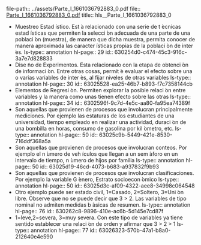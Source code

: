 file-path:: ../assets/Parte_I_1661036792883_0.pdf
file:: [Parte_I_1661036792883_0.pdf](../assets/Parte_I_1661036792883_0.pdf)
title:: hls__Parte_I_1661036792883_0

- Muestreo Estad ́ıstico. Est ́a relacionado con una serie de t ́ecnicas estad ́ısticas que permiten la selecci ́on adecuada de una parte de una poblaci ́on (muestra), de manera que dicha muestra, permita conocer de manera aproximada las caracter ́ısticas propias de la poblaci ́on de inter ́es.
  ls-type:: annotation
  hl-page:: 29
  id:: 630254d0-c474-45c3-916c-3a7e7d828833
- Dise ̃no de Experimentos. Esta relacionado con la etapa de obtenci ́on de informaci ́on. Entre otras cosas, permit ́e evaluar el efecto sobre una o varias variables de inter ́es, al fijar niveles de otras variables
  ls-type:: annotation
  hl-page:: 30
  id:: 63025528-ea25-46b7-b893-f7c7358144cb
- Elementos de Regresi ́on. Permiten explorar la posible relaci ́on entre variables y la manera como unas tienen efecto sobre las otras
  ls-type:: annotation
  hl-page:: 34
  id:: 6302596f-9c7d-4e5c-aa80-fa95ea74389f
- Son aquellas que provienen de procesos que involucran principalmente mediciones. Por ejemplo las estaturas de los estudiantes de una universidad, tiempo empleado en realizar una actividad, duraci ́on de una bombilla en horas, consumo de gasolina por kil ́ometro, etc.
  ls-type:: annotation
  hl-page:: 50
  id:: 63025c9b-5449-421e-8530-716ddf368a5a
- Son aquellas que provienen de procesos que involucran conteos. Por ejemplo el n ́umero de veh ́ıculos que llegan a un sem ́aforo en un intervalo de tiempo, n ́umero de hijos por familia
  ls-type:: annotation
  hl-page:: 50
  id:: 63025d19-46cd-4073-b683-a937832f9b93
- Son aquellas que provienen de procesos que involucran clasificaciones. Por ejemplo la variable G ́enero, Estrato socioecon ́omico
  ls-type:: annotation
  hl-page:: 50
  id:: 63025d3c-af09-4322-aee8-34998c064548
- Otro ejemplo puede ser estado civil, 1=Casado, 2=Soltero, 3=Uni ́on libre. Observe que no se puede decir que 3 > 2. Las variables de tipo nominal no admiten medidas b ́asicas de resumen.
  ls-type:: annotation
  hl-page:: 76
  id:: 630262c8-9896-410e-ac6b-5d145e7cd87f
- 1=leve,2=severa, 3=muy severa. Con este tipo de variables ya tiene sentido establecer una relaci ́on de orden y afirmar que 3 > 2 > 1
  ls-type:: annotation
  hl-page:: 77
  id:: 63026323-570b-47a1-b8a0-212640e4e590
